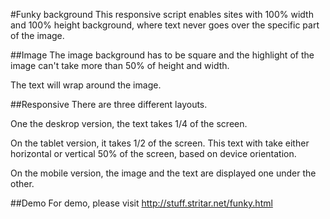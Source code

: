 #Funky background
This responsive script enables sites with 100% width and 100% height background, where text never goes over the specific part of the image.

##Image
The image background has to be square and the highlight of the image can't take more than 50% of height and width.

The text will wrap around the image.

##Responsive
There are three different layouts.

One the deskrop version, the text takes 1/4 of the screen. 

On the tablet version, it takes 1/2 of the screen. This text with take either horizontal or vertical 50% of the screen, based on device orientation.

On the mobile version, the image and the text are displayed one under the other.

##Demo
For demo, please visit http://stuff.stritar.net/funky.html
